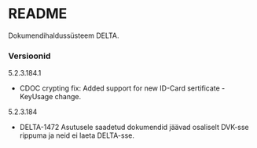 # README #

Dokumendihaldussüsteem DELTA.



### Versioonid ###

5.2.3.184.1

* CDOC crypting fix: Added support for new ID-Card sertificate - KeyUsage change.

5.2.3.184
* DELTA-1472 Asutusele saadetud dokumendid jäävad osaliselt DVK-sse rippuma ja neid ei laeta DELTA-sse.
